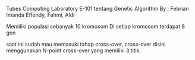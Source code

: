 Tubes Computing Laboratory E-101 tentang Genetic Algorithm
By : Febrian Imanda Effendy, Fahmi, Aldi

Memiliki populasi sebanyak 10 kromosom
Di setiap kromosom terdapat 8 gen

saat ini sudah mau memasuki tahap cross-over, cross-over disini menggunakan N-point cross-over yang memiliki 3 titik.